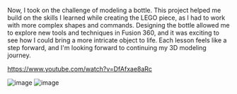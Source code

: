Now, I took on the challenge of modeling a bottle. 
This project helped me build on the skills I learned while creating the LEGO piece, 
as I had to work with more complex shapes and commands. Designing the bottle allowed me to explore new tools and techniques in Fusion 360, 
and it was exciting to see how I could bring a more intricate object to life. Each lesson feels like a step forward, and I'm looking forward 
to continuing my 3D modeling journey.

https://www.youtube.com/watch?v=DfAfxae8aRc

![image](https://github.com/user-attachments/assets/fb45c546-85ec-48ba-aa12-874bfb2bb306)
![image](https://github.com/user-attachments/assets/9925adf5-9a3c-4d86-a448-3c137cae1411)

